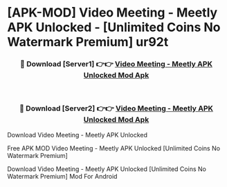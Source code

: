 # [APK-MOD] Video Meeting - Meetly APK Unlocked - [Unlimited Coins No Watermark Premium] ur92t



<div align="center">
<h3>🔴 Download [Server1] 👉👉 <a href="https://momento.my/?title=Video_Meeting_-_Meetly_APK_Unlocked">Video Meeting - Meetly APK Unlocked Mod Apk</a></h3><br>

<h3>🔴 Download [Server2] 👉👉 <a href="https://momento.my/?title=Video_Meeting_-_Meetly_APK_Unlocked">Video Meeting - Meetly APK Unlocked Mod Apk</a></h3>
</div>



Download Video Meeting - Meetly APK Unlocked 

Free APK MOD Video Meeting - Meetly APK Unlocked [Unlimited Coins No Watermark Premium]

Download Video Meeting - Meetly APK Unlocked [Unlimited Coins No Watermark Premium] Mod For Android
